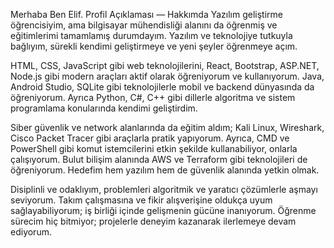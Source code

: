 Merhaba Ben Elif.
Profil Açıklaması — Hakkımda
Yazılım geliştirme öğrencisiyim, ama bilgisayar mühendisliği alanını da öğrenmiş ve eğitimlerimi tamamlamış durumdayım.
Yazılım ve teknolojiye tutkuyla bağlıyım, sürekli kendimi geliştirmeye ve yeni şeyler öğrenmeye açım.

HTML, CSS, JavaScript gibi web teknolojilerini, React, Bootstrap, ASP.NET, Node.js gibi modern araçları aktif olarak öğreniyorum ve kullanıyorum.
Java, Android Studio, SQLite gibi teknolojilerle mobil ve backend dünyasında da öğreniyorum. Ayrıca Python, C#, C++ gibi dillerle algoritma ve sistem programlama konularında kendimi geliştirdim.

Siber güvenlik ve network alanlarında da eğitim aldım; Kali Linux, Wireshark, Cisco Packet Tracer gibi araçlarla pratik yapıyorum.
Ayrıca, CMD ve PowerShell gibi komut istemcilerini etkin şekilde kullanabiliyor, onlarla çalışıyorum.
Bulut bilişim alanında AWS ve Terraform gibi teknolojileri de öğreniyorum. Hedefim hem yazılım hem de güvenlik alanında yetkin olmak.

Disiplinli ve odaklıyım, problemleri algoritmik ve yaratıcı çözümlerle aşmayı seviyorum.
Takım çalışmasına ve fikir alışverişine oldukça uyum sağlayabiliyorum; iş birliği içinde gelişmenin gücüne inanıyorum.
Öğrenme sürecim hiç bitmiyor; projelerle deneyim kazanarak ilerlemeye devam ediyorum.

